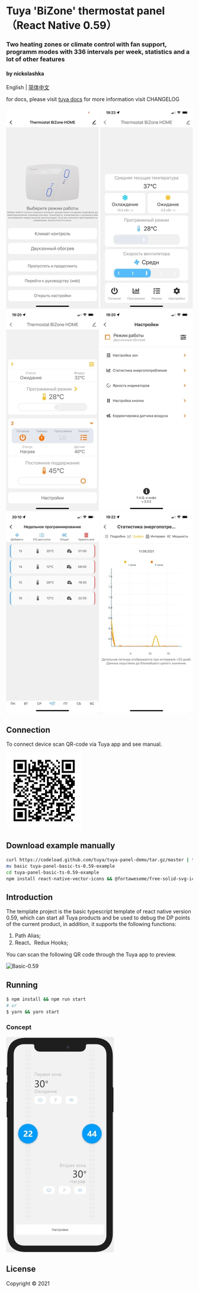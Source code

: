# Tuya 'BiZone' thermostat panel（React Native 0.59）

### Two heating zones or climate control with fan support, programm modes with 336 intervals per week, statistics and a lot of other features

#### by nickolashka

English | [简体中文](./README-zh_CN.md)

for docs, please visit [tuya docs](https://docs.tuya.com)
for more information visit CHANGELOG

![Screenshots](https://github.com/nickolasdzemian/res/blob/main/blobs/3sex_first.jpg) ![Screenshots](https://github.com/nickolasdzemian/res/blob/main/blobs/2sex3_cli.jpg) ![Screenshots](https://github.com/nickolasdzemian/res/blob/main/blobs/2sex3_zone.jpg) ![Screenshots](https://github.com/nickolasdzemian/res/blob/main/blobs/2sex3_set_zm.jpg) ![Screenshots](https://github.com/nickolasdzemian/res/blob/main/blobs/2sex_screen_chart.jpg) ![Screenshots](https://github.com/nickolasdzemian/res/blob/main/blobs/2sex3_stat-iOS.jpg)

## Connection

To connect device scan QR-code via Tuya app and see manual.

![QR-code](https://github.com/nickolasdzemian/res/blob/main/blobs/2sexQRconn.jpg)

## Download example manually

```bash
curl https://codeload.github.com/tuya/tuya-panel-demo/tar.gz/master | tar -xz --strip=2 tuya-panel-demo-master/examples/basic-ts-0.59
mv basic tuya-panel-basic-ts-0.59-example
cd tuya-panel-basic-ts-0.59-example
npm install react-native-vector-icons && @fortawesome/free-solid-svg-icons && @fortawesome/react-native-fontawesome
```

## Introduction

The template project is the basic typescript template of react native version 0.59, which can start all Tuya products and be used to debug the DP points of the current product, in addition, it supports the following functions:

1. Path Alias;
2. React、Redux Hooks;

You can scan the following QR code through the Tuya app to preview.

![Basic-0.59](https://images.tuyacn.com/rms-static/91fab3d0-392d-11eb-8584-77b31b3e78b8-1607415345037.png?tyName=basic-0.59.png)

## Running

```bash
$ npm install && npm run start
# or
$ yarn && yarn start
```

### Concept

![Screenshots](https://github.com/nickolasdzemian/res/blob/main/blobs/2sex3_concept.jpg)

## License

Copyright © 2021
